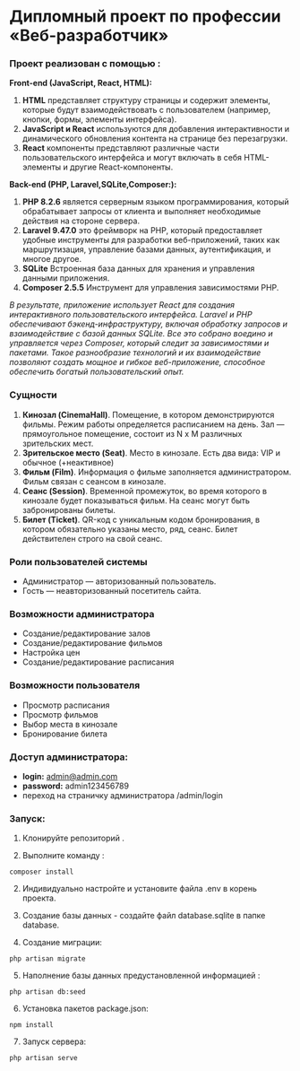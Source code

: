 # Дипломный проект по профессии «Веб-разработчик»

### Проект реализован с помощью :
**Front-end (JavaScript, React, HTML):**
1. **HTML** представляет структуру страницы и содержит элементы, которые будут взаимодействовать с пользователем (например, кнопки, формы, элементы интерфейса).
2. **JavaScript и React** используются для добавления интерактивности и динамического обновления контента на странице без перезагрузки.
3. **React** компоненты представляют различные части пользовательского интерфейса  и могут включать в себя HTML-элементы и другие React-компоненты.

**Back-end (PHP, Laravel,SQLite,Composer:):**
1. **PHP 8.2.6** является серверным языком программирования, который обрабатывает запросы от клиента и выполняет необходимые действия на стороне сервера.
2. **Laravel 9.47.0**  это фреймворк на PHP, который предоставляет удобные инструменты для разработки веб-приложений, таких как маршрутизация, управление базами данных, аутентификация, и многое другое.
3. **SQLite** Встроенная база данных для хранения и управления данными приложения.
4. **Composer 2.5.5** Инструмент для управления зависимостями PHP. 

*В результате, приложение использует React для создания интерактивного пользовательского интерфейса. Laravel и PHP обеспечивают бэкенд-инфраструктуру, включая обработку запросов и взаимодействие с базой данных SQLite. Все это собрано воедино и управляется через Composer, который следит за зависимостями и пакетами.*
*Такое разнообразие технологий и их взаимодействие позволяют создать мощное и гибкое веб-приложение, способное обеспечить богатый пользовательский опыт.*

### Сущности

1. **Кинозал (CinemaHall)**. Помещение, в котором демонстрируются фильмы. Режим работы определяется расписанием на день.
   Зал — прямоугольное помещение, состоит из N х M различных зрительских мест.
2. **Зрительское место (Seat)**. Место в кинозале. Есть два вида: VIP и обычное (+неактивное)
3. **Фильм (Film)**. Информация о фильме заполняется администратором. Фильм связан с сеансом в кинозале.
4. **Сеанс (Session)**. Временной промежуток, во время которого в кинозале будет показываться фильм. На сеанс могут быть
   забронированы билеты.
5. **Билет (Ticket)**. QR-код c уникальным кодом бронирования, в котором обязательно указаны место, ряд, сеанс. Билет
   действителен строго на свой сеанс.

### Роли пользователей системы
* Администратор — авторизованный пользователь.
* Гость — неавторизованный посетитель сайта.

### Возможности администратора
* Создание/редактирование залов 
* Создание/редактирование фильмов 
* Настройка цен 
* Создание/редактирование расписания 

### Возможности пользователя
* Просмотр расписания 
* Просмотр фильмов 
* Выбор места в кинозале 
* Бронирование билета 

### Доступ администратора:

* **login:** admin@admin.com
* **password:** admin123456789
*  переход на страничку администратора /admin/login

### Запуск:
1. Клонируйте репозиторий .

2. Выполните команду :
``` 
composer install 
```
2. Индивидуально настройте и установите файлa .env в корень проекта.

3. Cоздание базы  данных - создайте файл database.sqlite в папке database.

4. Создание миграции:

```
php artisan migrate
```

5. Наполнение базы данных предустановленной информацией :

```
php artisan db:seed
```

6. Установка пакетов package.json:

```
npm install
```

7. Запуск сервера:

```
php artisan serve
```



